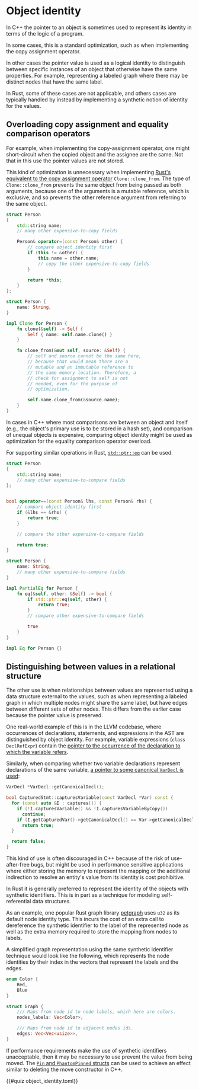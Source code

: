 # Object identity

In C++ the pointer to an object is sometimes used to represent its identity in
terms of the logic of a program.

In some cases, this is a standard optimization, such as when implementing the
copy assignment operator.

In other cases the pointer value is used as a logical identity to distinguish
between specific instances of an object that otherwise have the same properties.
For example, representing a labeled graph where there may be distinct nodes that
have the same label.

In Rust, some of these cases are not applicable, and others cases are typically
handled by instead by implementing a synthetic notion of identity for the
values.

## Overloading copy assignment and equality comparison operators

For example, when implementing the copy-assignment operator, one might
short-circuit when the copied object and the assignee are the same.
Not that in this use the pointer values are not stored.

This kind of optimization is unnecessary when implementing [Rust's equivalent to
the copy assignment
operator](/idioms/constructors/copy_and_move_constructors.md#assignment-operators)
`Clone::clone_from`. The type of `Clone::clone_from` prevents the same object
from being passed as both arguments, because one of the arguments is a mutable
reference, which is exclusive, and so prevents the other reference argument from
referring to the same object.

<div class="comparison">

```cpp
struct Person
{
    std::string name;
    // many other expensive-to-copy fields

    Person& operator=(const Person& other) {
        // compare object identity first
        if (this != &other) {
            this.name = other.name;
            // copy the other expensive-to-copy fields
        }

        return *this;
    }
};
```

```rust
struct Person {
    name: String,
}

impl Clone for Person {
    fn clone(&self) -> Self {
        Self { name: self.name.clone() }
    }

    fn clone_from(&mut self, source: &Self) {
        // self and source cannot be the same here,
        // because that would mean there are a
        // mutable and an immutable reference to
        // the same memory location. Therefore, a
        // check for assignment to self is not
        // needed, even for the purpose of
        // optimization.

        self.name.clone_from(&source.name);
    }
}
```

</div>

In cases in C++ where most comparisons are between an object and itself (e.g.,
the object's primary use is to be stored in a hash set), and comparison of
unequal objects is expensive, comparing object identity might be used as
optimization for the equality comparison operator overload.

For supporting similar operations in Rust,
[`std::ptr::eq`](https://doc.rust-lang.org/std/ptr/fn.eq.html) can be used.

<div class="comparison">

```cpp
struct Person
{
    std::string name;
    // many other expensive-to-compare fields
};


bool operator==(const Person& lhs, const Person& rhs) {
    // compare object identity first
    if (&lhs == &rhs) {
        return true;
    }

    // compare the other expensive-to-compare fields

    return true;
}
```

```rust
struct Person {
    name: String,
    // many other expensive-to-compare fields
}

impl PartialEq for Person {
    fn eq(&self, other: &Self) -> bool {
        if std::ptr::eq(self, other) {
            return true;
        }
        // compare other expensive-to-compare fields

        true
    }
}

impl Eq for Person {}
```

</div>

## Distinguishing between values in a relational structure

The other use is when relationships between values are represented using a data
structure external to the values, such as when representing a labeled graph in
which multiple nodes might share the same label, but have edges between
different sets of other nodes. This differs from the earlier case because the
pointer value is preserved.

One real-world example of this is in the LLVM codebase, where occurrences of
declarations, statements, and expressions in the AST are distinguished by object
identity. For example, variable expressions (`class DeclRefExpr`) contain the
[pointer to the occurrence of the declaration to which the variable
refers](https://github.com/llvm/llvm-project/blob/ddc48fefe389789f64713b5924a03fb2b7961ef3/clang/include/clang/AST/Expr.h#L1265C1-L1275C16).

Similarly, when comparing whether two variable declarations represent
declarations of the same variable, [a pointer to some canonical `VarDecl` is
used](https://github.com/llvm/llvm-project/blob/aa33c095617400a23a2b814c4defeb12e7761639/clang/lib/AST/Stmt.cpp#L1476-L1485):

```cpp
VarDecl *VarDecl::getCanonicalDecl();

bool CapturedStmt::capturesVariable(const VarDecl *Var) const {
  for (const auto &I : captures()) {
    if (!I.capturesVariable() && !I.capturesVariableByCopy())
      continue;
    if (I.getCapturedVar()->getCanonicalDecl() == Var->getCanonicalDecl())
      return true;
  }

  return false;
}
```

This kind of use is often discouraged in C++ because of the risk of
use-after-free bugs, but might be used in performance sensitive applications
where either storing the memory to represent the mapping or the additional
indirection to resolve an entity's value from its identity is cost prohibitive.

In Rust it is generally preferred to represent the identity of the objects with
synthetic identifiers. This is in part as a technique for modeling
self-referential data structures.

As an example, one popular Rust graph library
[petgraph](https://docs.rs/petgraph/latest/petgraph/) uses `u32` as its default
node identity type. This incurs the cost of an extra call to dereference the
synthetic identifier to the label of the represented node as well as the extra
memory required to store the mapping from nodes to labels.

A simplified graph representation using the same synthetic identifier technique
would look like the following, which represents the node identities by their
index in the vectors that represent the labels and the edges.

```rust
enum Color {
    Red,
    Blue
}

struct Graph {
    /// Maps from node id to node labels, which here are colors.
    nodes_labels: Vec<Color>,

    /// Maps from node id to adjacent nodes ids.
    edges: Vec<Vec<usize>>,
}
```

If performance requirements make the use of synthetic identifiers unacceptable,
then it may be necessary to use prevent the value from being moved. The [`Pin`
and `PhantomPinned` structs](https://doc.rust-lang.org/std/pin/index.html) can
be used to achieve an effect similar to deleting the move constructor in C++.

{{#quiz object_identity.toml}}
